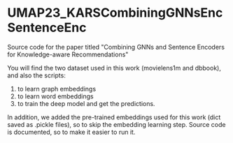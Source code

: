 # UMAP23_KARSCombiningGNNsEncSentenceEnc
Source code for the paper titled "Combining GNNs and Sentence Encoders for Knowledge-aware Recommendations"

You will find the two dataset used in this work (movielens1m and dbbook), and also the scripts:
1. to learn graph embeddings
2. to learn word embeddings
3. to train the deep model and get the predictions.

In addition, we added the pre-trained embeddings used for this work (dict saved as .pickle files), so to skip the embedding learning step.
Source code is documented, so to make it easier to run it.
